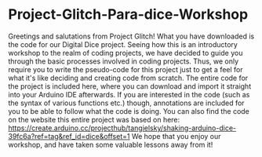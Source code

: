 # Project-Glitch-Para-dice-Workshop
Greetings and salutations from Project Glitch! What you have downloaded is the code for our Digital Dice project. Seeing how this is an introductory workshop to the realm of coding projects, we have decided to guide you through the basic processes involved in coding projects. Thus, we only require you to write the pseudo-code for this project just to get a feel for what it's like deciding and creating code from scratch. The entire code for the project is included here, where you can download and import it straight into your Arduino IDE afterwards.
If you are interested in the code (such as the syntax of various functions etc.) though, annotations are included for you to be able to follow what the code is doing. You can also find the code on the website this entire project was based on here: https://create.arduino.cc/projecthub/tangielsky/shaking-arduino-dice-39fc6a?ref=tag&ref_id=dice&offset=1
We hope that you enjoy our workshop, and have taken some valuable lessons away from it! 
